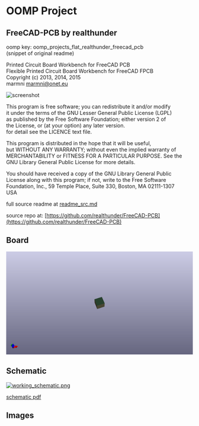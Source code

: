 # OOMP Project  
## FreeCAD-PCB  by realthunder  
  
oomp key: oomp_projects_flat_realthunder_freecad_pcb  
(snippet of original readme)  
  
Printed Circuit Board Workbench for FreeCAD PCB   
Flexible Printed Circuit Board Workbench for FreeCAD FPCB   
Copyright (c) 2013, 2014, 2015   
marmni <marmni@onet.eu>   
   
  
![screenshot](http://a.fsdn.com/con/app/proj/eaglepcb2freecad/screenshots/FreeCAD-PCB_assembly.png)  
  
  
This program is free software; you can redistribute it and/or modify  
it under the terms of the GNU Lesser General Public License (LGPL)  
as published by the Free Software Foundation; either version 2 of  
the License, or (at your option) any later version.  
for detail see the LICENCE text file.   
  
This program is distributed in the hope that it will be useful,  
but WITHOUT ANY WARRANTY; without even the implied warranty of  
MERCHANTABILITY or FITNESS FOR A PARTICULAR PURPOSE.  See the   
GNU Library General Public License for more details.   
  
You should have received a copy of the GNU Library General Public  
License along with this program; if not, write to the Free Software   
Foundation, Inc., 59 Temple Place, Suite 330, Boston, MA  02111-1307  
USA  
  
  full source readme at [readme_src.md](readme_src.md)  
  
source repo at: [https://github.com/realthunder/FreeCAD-PCB](https://github.com/realthunder/FreeCAD-PCB)  
## Board  
  
[![working_3d.png](working_3d_600.png)](working_3d.png)  
## Schematic  
  
[![working_schematic.png](working_schematic_600.png)](working_schematic.png)  
  
[schematic pdf](working_schematic.pdf)  
## Images  
